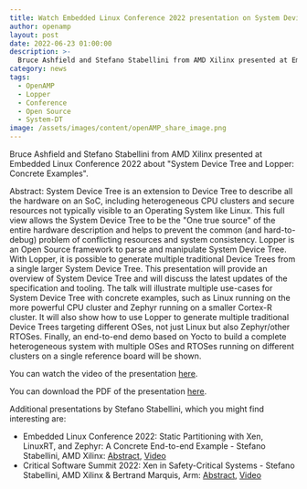 ```yaml
---
title: Watch Embedded Linux Conference 2022 presentation on System Device Tree
author: openamp
layout: post
date: 2022-06-23 01:00:00
description: >-
  Bruce Ashfield and Stefano Stabellini from AMD Xilinx presented at Embedded Linux Conference 2022 about "System Device Tree and Lopper: Concrete Examples"
category: news
tags:
  - OpenAMP
  - Lopper
  - Conference
  - Open Source
  - System-DT
image: /assets/images/content/openAMP_share_image.png
---
```

Bruce Ashfield and Stefano Stabellini from AMD Xilinx presented at Embedded Linux Conference 2022 about "System Device Tree and Lopper: Concrete Examples".

Abstract:
System Device Tree is an extension to Device Tree to describe all the hardware on an SoC, including heterogeneous CPU clusters and secure resources not typically visible to an Operating System like Linux. This full view allows the System Device Tree to be the "One true source" of the entire hardware description and helps to prevent the common (and hard-to-debug) problem of conflicting resources and system consistency. Lopper is an Open Source framework to parse and manipulate System Device Tree. With Lopper, it is possible to generate multiple traditional Device Trees from a single larger System Device Tree. This presentation will provide an overview of System Device Tree and will discuss the latest updates of the specification and tooling. The talk will illustrate multiple use-cases for System Device Tree with concrete examples, such as Linux running on the more powerful CPU cluster and Zephyr running on a smaller Cortex-R cluster. It will also show how to use Lopper to generate multiple traditional Device Trees targeting different OSes, not just Linux but also Zephyr/other RTOSes. Finally, an end-to-end demo based on Yocto to build a complete heterogeneous system with multiple OSes and RTOSes running on different clusters on a single reference board will be shown.

You can watch the video of the presentation [here](https://www.youtube.com/watch?v=m8wh0pT_P-c&list=PLbzoR-pLrL6r8ZZ_3KT5dYt6yhL3V_Ig4&index=37).

You can download the PDF of the presentation [here](https://static.sched.com/hosted_files/ossna2022/d9/Lopper%20ELCNA%202022.pdf).

Additional presentations by Stefano Stabellini, which you might find interesting are:
* Embedded Linux Conference 2022: Static Partitioning with Xen, LinuxRT, and Zephyr: A Concrete End-to-end Example - Stefano Stabellini, AMD Xilinx: [Abstract](https://ossna2022.sched.com/event/11NqZ/static-partitioning-with-xen-linuxrt-and-zephyr-a-concrete-end-to-end-example-stefano-stabellini-amd?iframe=no), [Video](https://www.youtube.com/watch?v=CiELAJCuHJg&list=PLbzoR-pLrL6r8ZZ_3KT5dYt6yhL3V_Ig4&index=35)
* Critical Software Summit 2022: Xen in Safety-Critical Systems - Stefano Stabellini, AMD Xilinx & Bertrand Marquis, Arm: [Abstract](https://ossna2022.sched.com/event/11Nua/xen-in-safety-critical-systems-stefano-stabellini-amd-bertrand-marquis-arm?iframe=no), [Video](https://www.youtube.com/watch?v=SHo-gCZH5rg&list=PLbzoR-pLrL6pR0cSMlk3Lz3ncNbP21AB0&index=5)
